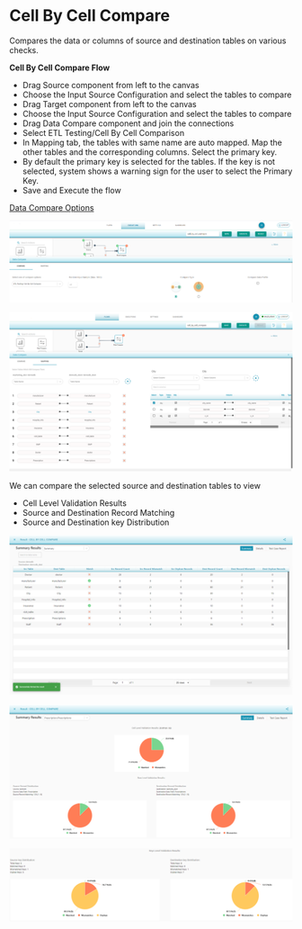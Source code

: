 # Cell By Cell Compare

Compares the data or columns of source and destination tables on various checks.

**Cell By Cell Compare Flow** 

* Drag Source component from left to the canvas
* Choose the Input Source Configuration and select the tables to compare
* Drag Target component from left to the canvas 
* Choose the Input Source Configuration and select the tables to compare 
* Drag Data Compare component and join the connections 
* Select ETL Testing/Cell By Cell Comparison 
* In Mapping tab, the tables with same name are auto mapped. Map the other tables and the corresponding columns. Select the primary key.
* By default the primary key is selected for the tables. If the key is not selected, system shows a warning sign for the user to select the Primary Key.
* Save and Execute the flow

[Data Compare Options](https://app.gitbook.com/@TestingWhizPro/s/docs/flows/untitled-1/compare-cell-by-cell/cell-by-cell-compare/sql-transformation)

![ETL Testing/Cell By Cell Compare](../../../../.gitbook/assets/cellbycell.png)





![Cell By Cell Compare Tables Mapping](../../../../.gitbook/assets/mapping.png)





We can compare the selected source and destination tables to view

* Cell Level Validation Results
* Source and Destination Record Matching 
* Source and Destination key Distribution

![Cell By Cell Compare Summary Results](../../../../.gitbook/assets/image%20%2811%29.png)



![Cell and Row Level Validation Results](../../../../.gitbook/assets/cell_row_level_validation_results.png)



![Keys Level Validation Results](../../../../.gitbook/assets/keys_level_validation_results.png)



